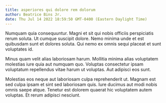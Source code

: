 ```yaml
---
title: asperiores qui dolore rem dolorum
author: Beatrice Bins Jr.
date: Thu Jul 14 2022 18:59:50 GMT-0400 (Eastern Daylight Time)
---
```

Numquam quia consequuntur. Magni et sit qui nobis officiis perspiciatis rerum soluta. Ut cumque suscipit dolore. Nemo minima unde et est quibusdam sunt et dolores soluta. Qui nemo ex omnis sequi placeat et sunt voluptates id.

 Minus quam velit alias laboriosam harum. Mollitia minima alias voluptatem molestias iure quia aut numquam quo. Voluptas consectetur ipsam voluptatum repellendus vitae harum ut voluptas. Aut adipisci eos sunt.

 Molestias eos neque aut laboriosam culpa reprehenderit ut. Magnam est sed culpa ipsam et sint sed laboriosam quis. Iure ducimus aut modi nobis omnis saepe atque. Tenetur est dolorem quaerat hic voluptatem autem voluptas. Et rerum adipisci nesciunt.